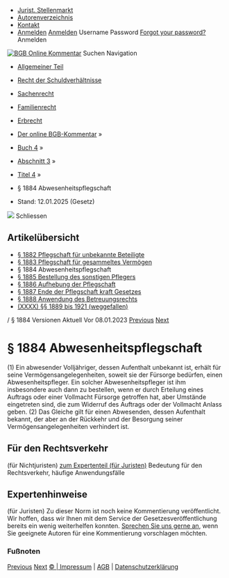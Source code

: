   * [Jurist. Stellenmarkt](https://bgb.kommentar.de/Buch-4/Abschnitt-3/Titel-4/</job-board> "Jurist. Stellenmarkt")
  * [Autorenverzeichnis](https://bgb.kommentar.de/Buch-4/Abschnitt-3/Titel-4/</Autorenverzeichnis> "Autorenverzeichnis")
  * [Kontakt](https://bgb.kommentar.de/Buch-4/Abschnitt-3/Titel-4/</Kontakt>)
  * [Anmelden](https://bgb.kommentar.de/Buch-4/Abschnitt-3/Titel-4/<#login> "show login form") [Anmelden](https://bgb.kommentar.de/Buch-4/Abschnitt-3/Titel-4/<#> "hide login form") Username Password
[Forgot your password?](https://bgb.kommentar.de/Buch-4/Abschnitt-3/Titel-4/</user/forgotpassword>) Anmelden 


[![BGB Online Kommentar](https://bgb.kommentar.de/extension/bgb/design/bgb/images/logo.png)](https://bgb.kommentar.de/Buch-4/Abschnitt-3/Titel-4/</> "BGB Online Kommentar")
Suchen
Navigation
  * [Allgemeiner Teil](https://bgb.kommentar.de/Buch-4/Abschnitt-3/Titel-4/</Buch-1>)
  * [Recht der Schuldverhältnisse](https://bgb.kommentar.de/Buch-4/Abschnitt-3/Titel-4/</Buch-2>)
  * [Sachenrecht](https://bgb.kommentar.de/Buch-4/Abschnitt-3/Titel-4/</Buch-3>)
  * [Familienrecht](https://bgb.kommentar.de/Buch-4/Abschnitt-3/Titel-4/</Buch-4>)
  * [Erbrecht](https://bgb.kommentar.de/Buch-4/Abschnitt-3/Titel-4/</Buch-5>)


  * [Der online BGB-Kommentar](https://bgb.kommentar.de/Buch-4/Abschnitt-3/Titel-4/</>) »
  * [Buch 4](https://bgb.kommentar.de/Buch-4/Abschnitt-3/Titel-4/</Buch-4>) »
  * [Abschnitt 3](https://bgb.kommentar.de/Buch-4/Abschnitt-3/Titel-4/</Buch-4/Abschnitt-3>) »
  * [Titel 4](https://bgb.kommentar.de/Buch-4/Abschnitt-3/Titel-4/</Buch-4/Abschnitt-3/Titel-4>) »
  * § 1884 Abwesenheitspflegschaft 
  * Stand: 12.01.2025 (Gesetz) 


![](https://vg01.met.vgwort.de/na/1c9909529ead4f509072c06d9081a7d5)
Schliessen 
## Artikelübersicht
  * [ § 1882 Pflegschaft für unbekannte Beteiligte ](https://bgb.kommentar.de/Buch-4/Abschnitt-3/Titel-4/</Buch-4/Abschnitt-3/Titel-4/Pflegschaft-fuer-unbekannte-Beteiligte>)
  * [ § 1883 Pflegschaft für gesammeltes Vermögen ](https://bgb.kommentar.de/Buch-4/Abschnitt-3/Titel-4/</Buch-4/Abschnitt-3/Titel-4/Pflegschaft-fuer-gesammeltes-Vermoegen>)
  * § 1884 Abwesenheitspflegschaft 
  * [ § 1885 Bestellung des sonstigen Pflegers ](https://bgb.kommentar.de/Buch-4/Abschnitt-3/Titel-4/</Buch-4/Abschnitt-3/Titel-4/Bestellung-des-sonstigen-Pflegers>)
  * [ § 1886 Aufhebung der Pflegschaft ](https://bgb.kommentar.de/Buch-4/Abschnitt-3/Titel-4/</Buch-4/Abschnitt-3/Titel-4/Aufhebung-der-Pflegschaft>)
  * [ § 1887 Ende der Pflegschaft kraft Gesetzes ](https://bgb.kommentar.de/Buch-4/Abschnitt-3/Titel-4/</Buch-4/Abschnitt-3/Titel-4/Ende-der-Pflegschaft-kraft-Gesetzes>)
  * [ § 1888 Anwendung des Betreuungsrechts ](https://bgb.kommentar.de/Buch-4/Abschnitt-3/Titel-4/</Buch-4/Abschnitt-3/Titel-4/Anwendung-des-Betreuungsrechts>)
  * [ (XXXX) §§ 1889 bis 1921 (weggefallen) ](https://bgb.kommentar.de/Buch-4/Abschnitt-3/Titel-4/</Buch-4/Abschnitt-3/Titel-4/weggefallen>)


/ § 1884 
Versionen  Aktuell Vor 08.01.2023
[Previous](https://bgb.kommentar.de/Buch-4/Abschnitt-3/Titel-4/</Buch-4/Abschnitt-3/Titel-4/Pflegschaft-fuer-gesammeltes-Vermoegen> "§ 1883 Pflegschaft für gesammeltes Vermögen") [Next](https://bgb.kommentar.de/Buch-4/Abschnitt-3/Titel-4/</Buch-4/Abschnitt-3/Titel-4/Bestellung-des-sonstigen-Pflegers> "§ 1885 Bestellung des sonstigen Pflegers")
# § 1884 Abwesenheitspflegschaft
(1) Ein abwesender Volljähriger, dessen Aufenthalt unbekannt ist, erhält für seine Vermögensangelegenheiten, soweit sie der Fürsorge bedürfen, einen Abwesenheitspfleger. Ein solcher Abwesenheitspfleger ist ihm insbesondere auch dann zu bestellen, wenn er durch Erteilung eines Auftrags oder einer Vollmacht Fürsorge getroffen hat, aber Umstände eingetreten sind, die zum Widerruf des Auftrags oder der Vollmacht Anlass geben.
(2) Das Gleiche gilt für einen Abwesenden, dessen Aufenthalt bekannt, der aber an der Rückkehr und der Besorgung seiner Vermögensangelegenheiten verhindert ist.
## Für den Rechtsverkehr 
(für Nichtjuristen)
[zum Expertenteil (für Juristen)](https://bgb.kommentar.de/Buch-4/Abschnitt-3/Titel-4/<#expertenhinweise>)
Bedeutung für den Rechtsverkehr, häufige Anwendungsfälle
## Expertenhinweise
(für Juristen)
Zu dieser Norm ist noch keine Kommentierung veröffentlicht. Wir hoffen, dass wir Ihnen mit dem Service der Gesetzesveröffentlichung bereits ein wenig weiterhelfen konnten. [Sprechen Sie uns gerne an](https://bgb.kommentar.de/Buch-4/Abschnitt-3/Titel-4/</Kontakt>), wenn Sie geeignete Autoren für eine Kommentierung vorschlagen möchten. 
### Fußnoten
[Previous](https://bgb.kommentar.de/Buch-4/Abschnitt-3/Titel-4/</Buch-4/Abschnitt-3/Titel-4/Pflegschaft-fuer-gesammeltes-Vermoegen> "§ 1883 Pflegschaft für gesammeltes Vermögen") [Next](https://bgb.kommentar.de/Buch-4/Abschnitt-3/Titel-4/</Buch-4/Abschnitt-3/Titel-4/Bestellung-des-sonstigen-Pflegers> "§ 1885 Bestellung des sonstigen Pflegers")
[© | Impressum](https://bgb.kommentar.de/Buch-4/Abschnitt-3/Titel-4/</Kontakt>) | [AGB](https://bgb.kommentar.de/Buch-4/Abschnitt-3/Titel-4/</AGB>) | [Datenschutzerklärung](https://bgb.kommentar.de/Buch-4/Abschnitt-3/Titel-4/</Datenschutzerklaerung-fuer-Leser>)
